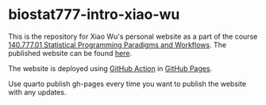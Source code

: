 # biostat777-intro-xiao-wu

This is the repository for Xiao Wu's personal website as a part of the course [140.777.01 Statistical Programming Paradigms and Workflows](https://publichealth.jhu.edu/course/40347). The published website can be found [here](https://xiaooowu.github.io/biostat777-intro-xiao-wu/).

The website is deployed using [GitHub Action](https://quarto.org/docs/publishing/github-pages.html#github-action) in [GitHub Pages](https://quarto.org/docs/publishing/github-pages.html#publish-command).

Use quarto publish gh-pages every time you want to publish the website with any updates.

